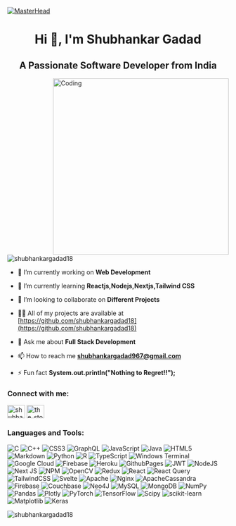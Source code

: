 [![MasterHead](https://logicmojo.com/assets/dist/new_pages/images/js-gif.gif)](https://rishavchandra.io)
<h1 align="center">Hi 👋, I'm Shubhankar Gadad</h1>
<h2 align="center">A Passionate Software Developer from India</h2>
<img align="right"alt="Coding"width="400"src="https://cdn.dribbble.com/users/1162077/screenshots/3848914/programmer.gif">

<p align="left"> <img src="https://komarev.com/ghpvc/?username=shubhankargadad18&label=Profile%20views&color=0e75b6&style=flat" alt="shubhankargadad18" /> </p>

- 🔭 I’m currently working on **Web Development**

- 🌱 I’m currently learning **Reactjs,Nodejs,Nextjs,Tailwind CSS**

- 👯 I’m looking to collaborate on **Different Projects**

- 👨‍💻 All of my projects are available at [https://github.com/shubhankargadad18](https://github.com/shubhankargadad18)

- 💬 Ask me about **Full Stack Development**

- 📫 How to reach me **shubhankargadad967@gmail.com**

- ⚡ Fun fact **System.out.println("Nothing to Regret!!");**

<h3 align="left">Connect with me:</h3>
<p align="left">
<a href="https://www.linkedin.com/in/shubhankar-gadad-026179205/" target="blank"><img align="center" src="https://visualpharm.com/assets/230/Linkedin-595b40b75ba036ed117d8586.svg" alt="shubhankargadad" height="30" width="40" /></a>
<a href="https://instagram.com/the_stoical_sapien" target="blank"><img align="center" src="https://visualpharm.com/assets/547/Instagram-595b40b65ba036ed117d42b8.svg" alt="the_stoical_sapien" height="30" width="40" /></a>
</p>

<h3 align="left">Languages and Tools:</h3>
<p align="left"> <a>
  <img alt="C" src="https://img.shields.io/badge/c-%2300599C.svg?style=for-the-badge&logo=c&logoColor=white">
    <img alt="C++" src="https://img.shields.io/badge/c++-%2300599C.svg?style=for-the-badge&logo=c%2B%2B&logoColor=white">
    <img alt="CSS3" src="https://img.shields.io/badge/css3-%231572B6.svg?style=for-the-badge&logo=css3&logoColor=white">
    <img alt="GraphQL" src="https://img.shields.io/badge/-GraphQL-E10098?style=for-the-badge&logo=graphql&logoColor=white">
    <img alt="JavaScript" src="https://img.shields.io/badge/javascript-%23323330.svg?style=for-the-badge&logo=javascript&logoColor=%23F7DF1E">
    <img alt="Java" src="https://img.shields.io/badge/java-%23ED8B00.svg?style=for-the-badge&logo=openjdk&logoColor=white">
    <img alt="HTML5" src="https://img.shields.io/badge/html5-%23E34F26.svg?style=for-the-badge&logo=html5&logoColor=white">
    <img alt="Markdown" src="https://img.shields.io/badge/markdown-%23000000.svg?style=for-the-badge&logo=markdown&logoColor=white">
    <img alt="Python" src="https://img.shields.io/badge/python-3670A0?style=for-the-badge&logo=python&logoColor=ffdd54">
    <img alt="R" src="https://img.shields.io/badge/r-%23276DC3.svg?style=for-the-badge&logo=r&logoColor=white">
    <img alt="TypeScript" src="https://img.shields.io/badge/typescript-%23007ACC.svg?style=for-the-badge&logo=typescript&logoColor=white">
    <img alt="Windows Terminal" src="https://img.shields.io/badge/Windows%20Terminal-%234D4D4D.svg?style=for-the-badge&logo=windows-terminal&logoColor=white">
    <img alt="Google Cloud" src="https://img.shields.io/badge/GoogleCloud-%234285F4.svg?style=for-the-badge&logo=google-cloud&logoColor=white">
    <img alt="Firebase" src="https://img.shields.io/badge/firebase-%23039BE5.svg?style=for-the-badge&logo=firebase">
    <img alt="Heroku" src="https://img.shields.io/badge/heroku-%23430098.svg?style=for-the-badge&logo=heroku&logoColor=white">
    <img alt="GithubPages" src="https://img.shields.io/badge/github%20pages-121013?style=for-the-badge&logo=github&logoColor=white">
    <img alt="JWT" src="https://img.shields.io/badge/JWT-black?style=for-the-badge&logo=JSON%20web%20tokens">
    <img alt="NodeJS" src="https://img.shields.io/badge/node.js-6DA55F?style=for-the-badge&logo=node.js&logoColor=white">
    <img alt="Next JS" src="https://img.shields.io/badge/Next-black?style=for-the-badge&logo=next.js&logoColor=white">
    <img alt="NPM" src="https://img.shields.io/badge/NPM-%23CB3837.svg?style=for-the-badge&logo=npm&logoColor=white">
    <img alt="OpenCV" src="https://img.shields.io/badge/opencv-%23white.svg?style=for-the-badge&logo=opencv&logoColor=white">
    <img alt="Redux" src="https://img.shields.io/badge/redux-%23593d88.svg?style=for-the-badge&logo=redux&logoColor=white">
    <img alt="React" src="https://img.shields.io/badge/react-%2320232a.svg?style=for-the-badge&logo=react&logoColor=%2361DAFB">
    <img alt="React Query" src="https://img.shields.io/badge/-React%20Query-FF4154?style=for-the-badge&logo=react%20query&logoColor=white">
    <img alt="TailwindCSS" src="https://img.shields.io/badge/tailwindcss-%2338B2AC.svg?style=for-the-badge&logo=tailwind-css&logoColor=white">
    <img alt="Svelte" src="https://img.shields.io/badge/svelte-%23f1413d.svg?style=for-the-badge&logo=svelte&logoColor=white">
    <img alt="Apache" src="https://img.shields.io/badge/apache-%23D42029.svg?style=for-the-badge&logo=apache&logoColor=white">
    <img alt="Nginx" src="https://img.shields.io/badge/nginx-%23009639.svg?style=for-the-badge&logo=nginx&logoColor=white">
    <img alt="ApacheCassandra" src="https://img.shields.io/badge/cassandra-%231287B1.svg?style=for-the-badge&logo=apache-cassandra&logoColor=white">
    <img alt="Firebase" src="https://img.shields.io/badge/Firebase-039BE5?style=for-the-badge&logo=Firebase&logoColor=white">
    <img alt="Couchbase" src="https://img.shields.io/badge/Couchbase-EA2328?style=for-the-badge&logo=couchbase&logoColor=white">
    <img alt="Neo4J" src="https://img.shields.io/badge/Neo4j-008CC1?style=for-the-badge&logo=neo4j&logoColor=white">
    <img alt="MySQL" src="https://img.shields.io/badge/mysql-%2300000f.svg?style=for-the-badge&logo=mysql&logoColor=white">
    <img alt="MongoDB" src="https://img.shields.io/badge/MongoDB-%234ea94b.svg?style=for-the-badge&logo=mongodb&logoColor=white">
    <img alt="NumPy" src="https://img.shields.io/badge/numpy-%23013243.svg?style=for-the-badge&logo=numpy&logoColor=white">
    <img alt="Pandas" src="https://img.shields.io/badge/pandas-%23150458.svg?style=for-the-badge&logo=pandas&logoColor=white">
    <img alt="Plotly" src="https://img.shields.io/badge/Plotly-%233F4F75.svg?style=for-the-badge&logo=plotly&logoColor=white">
    <img alt="PyTorch" src="https://img.shields.io/badge/PyTorch-%23EE4C2C.svg?style=for-the-badge&logo=PyTorch&logoColor=white">
    <img alt="TensorFlow" src="https://img.shields.io/badge/TensorFlow-%23FF6F00.svg?style=for-the-badge&logo=TensorFlow&logoColor=white">
    <img alt="Scipy" src="https://img.shields.io/badge/SciPy-%230C55A5.svg?style=for-the-badge&logo=scipy&logoColor=%white">
    <img alt="scikit-learn" src="https://img.shields.io/badge/scikit--learn-%23F7931E.svg?style=for-the-badge&logo=scikit-learn&logoColor=white">
    <img alt="Matplotlib" src="https://img.shields.io/badge/Matplotlib-%23ffffff.svg?style=for-the-badge&logo=Matplotlib&logoColor=black">
    <img alt="Keras" src="https://img.shields.io/badge/Keras-%23D00000.svg?style=for-the-badge&logo=Keras&logoColor=white">
</a></p>

<p><img align="center" src="https://github-readme-stats.vercel.app/api/top-langs?username=shubhankargadad18&show_icons=true&locale=en&layout=compact" alt="shubhankargadad18" /></p>

